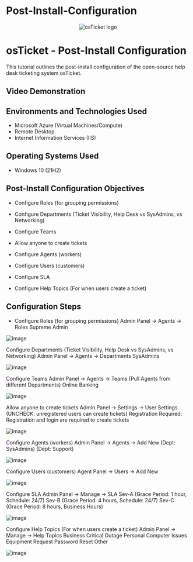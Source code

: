 # Post-Install-Configuration
<p align="center">
<img src="https://i.imgur.com/Clzj7Xs.png" alt="osTicket logo"/>
</p>

<h1>osTicket - Post-Install Configuration</h1>
This tutorial outlines the post-install configuration of the open-source help desk ticketing system osTicket.<br />


<h2>Video Demonstration</h2>


<h2>Environments and Technologies Used</h2>

- Microsoft Azure (Virtual Machines/Compute)
- Remote Desktop
- Internet Information Services (IIS)

<h2>Operating Systems Used </h2>

- Windows 10</b> (21H2)

<h2>Post-Install Configuration Objectives</h2>

- Configure Roles (for grouping permissions)




- Configure Departments (Ticket Visibility, Help Desk vs SysAdmins, vs Networking)




- Configure Teams
  

- Allow anyone to create tickets



- Configure Agents (workers)
  


- Configure Users (customers)


- Configure SLA


- Configure Help Topics (For when users create a ticket)




<h2>Configuration Steps</h2>

- Configure Roles (for grouping permissions)
Admin Panel -> Agents -> Roles
Supreme Admin

![image](https://github.com/user-attachments/assets/450ebc5d-0c11-4145-b6c2-5de9c7bf4b3d)

Configure Departments (Ticket Visibility, Help Desk vs SysAdmins, vs Networking)
Admin Panel -> Agents -> Departments
SysAdmins

![image](https://github.com/user-attachments/assets/cf801e06-e980-478b-9d2a-1c222e4bc59c)



Configure Teams
Admin Panel -> Agents -> Teams (Pull Agents from different Departments)
Online Banking

![image](https://github.com/user-attachments/assets/051c2e00-8a8a-4006-bbff-9cdbeb0e246e)


Allow anyone to create tickets
Admin Panel -> Settings -> User Settings (UNCHECK: unregistered users can create tickets)
Registration Required: Registration and login are required to create tickets 

![image](https://github.com/user-attachments/assets/5f3441ab-819d-4845-8ccb-af28de47ff9f)


Configure Agents (workers)
Admin Panel -> Agents -> Add New
 (Dept: SysAdmins)
 (Dept: Support)

 ![image](https://github.com/user-attachments/assets/c8d1b251-76c6-4734-aa77-450c245a5bd4)

 
Configure Users (customers)
Agent Panel -> Users -> Add New

![image](https://github.com/user-attachments/assets/ea9c8cc7-bd92-44b2-8f31-331bc65f409f)


Configure SLA
Admin Panel -> Manage -> SLA
Sev-A (Grace Period: 1 hour, Schedule: 24/7)
Sev-B (Grace Period: 4 hours, Schedule: 24/7)
Sev-C (Grace Period: 8 hours, Business Hours)

![image](https://github.com/user-attachments/assets/5f165f17-1c1c-4d92-8ca2-b930bdd2fb61)


Configure Help Topics (For when users create a ticket)
Admin Panel -> Manage -> Help Topics
Business Critical Outage
Personal Computer Issues
Equipment Request
Password Reset
Other

![image](https://github.com/user-attachments/assets/a6f94032-6380-42dd-8975-c1bc6d72fddd)


